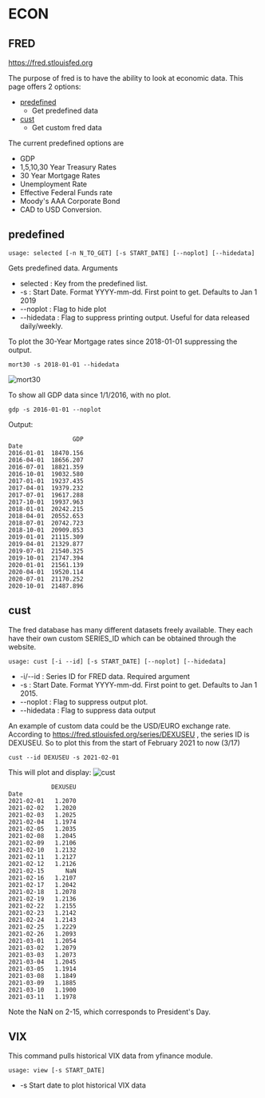 # ECON

## FRED

https://fred.stlouisfed.org

The purpose of fred is to have the ability to look at economic data.  This page offers 2 options:

* [predefined](#gdp)
    * Get predefined data
* [cust](#cust)
    * Get custom fred data  

The current predefined options are
* GDP
* 1,5,10,30 Year Treasury Rates
* 30 Year Mortgage Rates
* Unemployment Rate
* Effective Federal Funds rate
* Moody's AAA Corporate Bond
* CAD to USD Conversion.

## predefined <a name="predefined"></a>
```text
usage: selected [-n N_TO_GET] [-s START_DATE] [--noplot] [--hidedata]
```
Gets predefined data.  Arguments
* selected : Key from the predefined list.
* -s : Start Date.  Format YYYY-mm-dd. First point to get.  Defaults to Jan 1 2019
* --noplot : Flag to hide plot
* --hidedata : Flag to suppress printing output.  Useful for data released daily/weekly.

To plot the 30-Year Mortgage rates since 2018-01-01 suppressing the output.
````
mort30 -s 2018-01-01 --hidedata
````

![mort30](https://user-images.githubusercontent.com/18151143/111521185-3d80dc80-872f-11eb-989d-c2bb256aa213.png)

To show all GDP data since 1/1/2016, with no plot.
````
gdp -s 2016-01-01 --noplot
````
Output:
````
                  GDP
Date                 
2016-01-01  18470.156
2016-04-01  18656.207
2016-07-01  18821.359
2016-10-01  19032.580
2017-01-01  19237.435
2017-04-01  19379.232
2017-07-01  19617.288
2017-10-01  19937.963
2018-01-01  20242.215
2018-04-01  20552.653
2018-07-01  20742.723
2018-10-01  20909.853
2019-01-01  21115.309
2019-04-01  21329.877
2019-07-01  21540.325
2019-10-01  21747.394
2020-01-01  21561.139
2020-04-01  19520.114
2020-07-01  21170.252
2020-10-01  21487.896
````


## cust <a name="cust"></a>

The fred database has many different datasets freely available.  They each have their own custom SERIES_ID which can be obtained through the website.

````
usage: cust [-i --id] [-s START_DATE] [--noplot] [--hidedata]
````
* -i/--id : Series ID for FRED data.  Required argument
* -s : Start Date.  Format YYYY-mm-dd. First point to get.  Defaults to Jan 1 2015.
* --noplot : Flag to suppress output plot.
* --hidedata : Flag to suppress data output

An example of custom data could be the USD/EURO exchange rate.  
According to https://fred.stlouisfed.org/series/DEXUSEU , the series ID is DEXUSEU.  So to plot this from the start of February 2021 to now (3/17)

````
cust --id DEXUSEU -s 2021-02-01 
````
This will plot and display:
![cust](https://user-images.githubusercontent.com/18151143/111521481-92bcee00-872f-11eb-8a02-e7346e56e462.png)

````
            DEXUSEU
Date               
2021-02-01   1.2070
2021-02-02   1.2020
2021-02-03   1.2025
2021-02-04   1.1974
2021-02-05   1.2035
2021-02-08   1.2045
2021-02-09   1.2106
2021-02-10   1.2132
2021-02-11   1.2127
2021-02-12   1.2126
2021-02-15      NaN
2021-02-16   1.2107
2021-02-17   1.2042
2021-02-18   1.2078
2021-02-19   1.2136
2021-02-22   1.2155
2021-02-23   1.2142
2021-02-24   1.2143
2021-02-25   1.2229
2021-02-26   1.2093
2021-03-01   1.2054
2021-03-02   1.2079
2021-03-03   1.2073
2021-03-04   1.2045
2021-03-05   1.1914
2021-03-08   1.1849
2021-03-09   1.1885
2021-03-10   1.1900
2021-03-11   1.1978
````

Note the NaN on 2-15, which corresponds to President's Day.

## VIX

This command pulls historical VIX data from yfinance module.
````
usage: view [-s START_DATE]
````
* -s Start date to plot historical VIX data